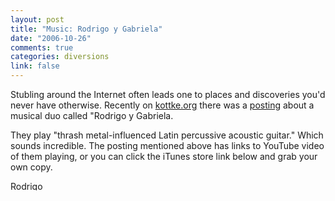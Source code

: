 ```yaml
--- 
layout: post
title: "Music: Rodrigo y Gabriela"
date: "2006-10-26"
comments: true
categories: diversions
link: false
---
```

Stubling around the Internet often leads one to places and discoveries you'd never have otherwise. Recently on <a href="http://kottke.org" title="Kottke">kottke.org</a> there was a <a href="http://www.kottke.org/06/10/rodrigo-y-gabriela" title="rodrigo-y-gabriela">posting</a> about a musical duo called "Rodrigo y Gabriela.

They play "thrash metal-influenced Latin percussive acoustic guitar." Which sounds incredible. The posting mentioned above has links to YouTube video of them playing, or you can click the iTunes store link below and grab your own copy.

<a href="http://phobos.apple.com/WebObjects/MZStore.woa/wa/viewAlbum?i=197538503&id=197538442&s=143441">
<img height="15" width="61" alt="Rodrigo y Gabriela - Rodrigo y Gabriela" src="http://ax.phobos.apple.com.edgesuite.net/images/badgeitunes61x15dark.gif"></img>
</a>
